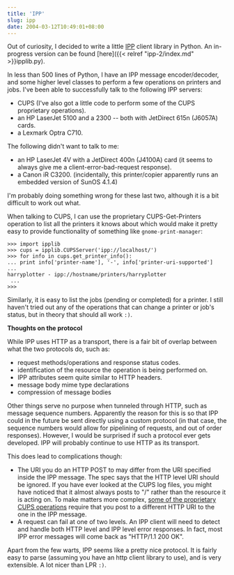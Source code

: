 ```yaml
---
title: 'IPP'
slug: ipp
date: 2004-03-12T10:49:01+08:00
---
```


Out of curiosity, I decided to write a little
[IPP](http://www.pwg.org/ipp/) client library in Python. An
in-progress version can be found
[here]({{< relref "ipp-2/index.md" >}}ipplib.py).

In less than 500 lines of Python, I have an IPP message
encoder/decoder, and some higher level classes to perform a few
operations on printers and jobs. I\'ve been able to successfully talk
to
the following IPP servers:

-   CUPS (I\'ve also got a little code to perform some of the CUPS
    proprietary operations).
-   an HP LaserJet 5100 and a 2300 \-- both with JetDirect 615n
    (J6057A) cards.
-   a Lexmark Optra C710.

The following didn\'t want to talk to me:

-   an HP LaserJet 4V with a JetDirect 400n (J4100A) card (it seems
    to always give me a client-error-bad-request response).
-   a Canon iR C3200. (incidentally, this printer/copier apparently
    runs an embedded version of SunOS 4.1.4)

I\'m probably doing something wrong for these last two, although it
is a bit difficult to work out what.

When talking to CUPS, I can use the proprietary CUPS-Get-Printers
operation to list all the printers it knows about which would make it
pretty easy to provide functionality of something like
`gnome-print-manager`:

    >>> import ipplib
    >>> cups = ipplib.CUPSServer('ipp://localhost/')
    >>> for info in cups.get_printer_info():
    ... print info['printer-name'], '-', info['printer-uri-supported']
    ...
    harryplotter - ipp://hostname/printers/harryplotter
     ...
    >>>

Similarly, it is easy to list the jobs (pending or completed) for a
printer. I still haven\'t tried out any of the operations that can
change a printer or job\'s status, but in theory that should all work
`:)`.

**Thoughts on the protocol**

While IPP uses HTTP as a transport, there is a fair bit of overlap
between what the two protocols do, such as:

-   request methods/operations and response status codes.
-   identification of the resource the operation is being performed
    on.
-   IPP attributes seem quite similar to HTTP headers.
-   message body mime type declarations
-   compression of message bodies

Other things serve no purpose when tunneled through HTTP, such as
message sequence numbers. Apparently the reason for this is so that IPP
could in the future be sent directly using a custom protocol (in that
case, the sequence numbers would allow for pipelining of requests, and
out of order responses). However, I would be surprised if such a
protocol ever gets developed. IPP will probably continue to use HTTP as
its transport.

This does lead to complications though:

-   The URI you do an HTTP POST to may differ from the URI specified
    inside the IPP message. The spec says that the HTTP level URI should
    be
    ignored. If you have ever looked at the CUPS log files, you might
    have
    noticed that it almost always posts to \"/\" rather than the
    resource it
    is acting on. To make matters more complex, [some of the proprietary
    CUPS
    operations](http://www.cups.org/ipp.html#4_7) require that you post
    to a different HTTP URI to the one
    in the IPP message.
-   A request can fail at one of two levels. An IPP client will need
    to detect and handle both HTTP level and IPP level error responses.
    In
    fact, most IPP error messages will come back as \"HTTP/1.1 200 OK\".

Apart from the few warts, IPP seems like a pretty nice protocol. It
is fairly easy to parse (assuming you have an http client library to
use), and is very extensible. A lot nicer than LPR `:)`.

